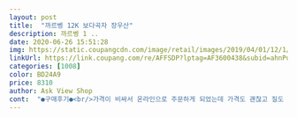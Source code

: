 ```yaml
---
layout: post 
title:  "까르벵 12K 보다곡자 장우산" 
description: 까르벵 1 ..
date: 2020-06-26 15:51:28 
img: https://static.coupangcdn.com/image/retail/images/2019/04/01/12/1/43e3d728-ab8b-4d8c-97e0-9a7c4ec1ce22.jpg 
linkUrl: https://link.coupang.com/re/AFFSDP?lptag=AF3600438&subid=ahnPublicAsk&pageKey=201812933&itemId=589175478&vendorItemId=4576779266&traceid=V0-113-ddaf405f6718eeea 
categories: [1008] 
color: BD24A9 
price: 8310 
author: Ask View Shop 
cont:  "●구매후기●<br/>가격이 비싸서 온라인으로 주문하게 되었는데 가격도 괜찮고 질도 좋아서 만족해요<br/>그냥 플라스틱인데 약간 논슬립느낌?<br/>글쿠 우산고정은 벨크로구요.<br/><br/>남자친구가 들었을때에도 괜찮았어요<br/>너무 크고 무거웠는데<br/>디자인 양호해요.<br/><br/>디자인 양호해요.<br/> 하늘색은 화면보다<br/>디자인이랑 색상이 사진 그대로라서 맘에 들어요<br/>샀어요.<br/> 양산은 너무 작아서요<br/>색이 좀 더 진해요.<br/><br/>손잡이는 스펀지인줄 알았는데<br/>여름햇빛 뜨거워서 양산대용으로<br/>여자분들 혼자 들기에 무리가 없어요<br/>오프라인으로 사면 가격이 싸면 질이 별로고 질이 좋으면<br/>이 우산은 크기도 너무 작지도 크지도 않아 좋아요<br/>전에 온라인에서 주문한 우산이 생각에 비해<br/>집에 누구오면 빌려주려고 샀어요<br/>집은 없구요.<br/> 깜장에 끝에 포인트색있어서<br/>특히 우산살이 튼튼해서 바람 불때 뒤집어 지지않을거 같아 맘에 드네요<br/>" 
---
```


